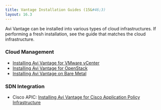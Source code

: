 ```yaml
---
title: Vantage Installation Guides (15&#46;3)
layout: 16.3
---
```

Avi Vantage can be installed into various types of cloud infrastructures. If performing a fresh installation, see the guide that matches the cloud infrastructure.

### Cloud Management

* <a href="/docs/16.3/deploying-avi-vantage-for-vmware-vcenter-2/">Installing Avi Vantage for VMware vCenter</a>
* <a href="/docs/16.3/installation-guides/installing-avi-vantage-for-openstack-2/">Installing Avi Vantage for OpenStack</a>
* <a href="/docs/16.3/installation-guides/installing-avi-vantage-on-bare-metal-2/">Installing Avi Vantage on Bare Metal</a> 

### SDN Integration

* Cisco APIC: <a href="/docs/16.3/installation-guides/installing-avi-vantage-for-cisco-application-policy-infrastructure/">Installing Avi Vantage for Cisco Application Policy Infrastructure</a> 